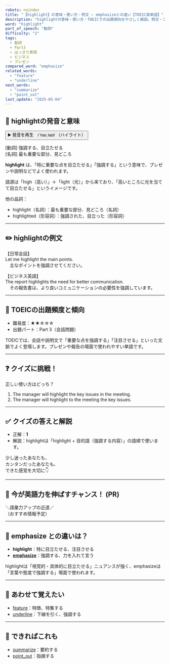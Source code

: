 ```yaml
---
robots: noindex
title: "【highlight】の意味・使い方・例文 ― emphasizeとの違い【TOEIC英単語】"
description: "highlightの意味・使い方・TOEICでの出題傾向をやさしく解説。例文・クイズ付きでemphasizeとの違いもわかりやすく学べます。"
word: "highlight"
part_of_speech: "動詞"
difficulty: "2"
tags:
  - 動詞
  - Part3
  - はっきり表現
  - ビジネス
  - プレゼン
compared_word: "emphasize"
related_words:
  - "feature"
  - "underline"
next_words:
  - "summarize"
  - "point_out"
last_update: "2025-05-04"
---
```


## 🔰 highlightの発音と意味

<button class="play-audio" onclick="playTTS('highlight')">
  <span class="play-audio-main">
    ▶️ 発音を再生　/ˈhaɪˌlaɪt/
  </span>
  <span class="play-audio-sub">
    （ハイライト）
  </span>
</button>

[動詞] 強調する、目立たせる  
[名詞] 最も重要な部分、見どころ

**highlight** は、「特に重要な点を目立たせる」「強調する」という意味で、プレゼンや説明などでよく使われます。

語源は「high（高い）」＋「light（光）」から来ており、「高いところに光を当てて目立たせる」というイメージです。

他の品詞：  
- highlight（名詞）：最も重要な部分、見どころ（名詞）
- highlighted（形容詞）：強調された、目立った（形容詞）

---

## ✏️ highlightの例文

【日常会話】  
Let me highlight the main points.  
　主なポイントを強調させてください。

【ビジネス英語】  
The report highlights the need for better communication.  
　その報告書は、より良いコミュニケーションの必要性を強調しています。

---

## 🎯 TOEICの出題頻度と傾向

- 難易度：★★☆☆☆
- 出題パート：Part 3（会話問題）

TOEICでは、会話や説明文で「重要な点を強調する」「注目させる」といった文脈でよく登場します。プレゼンや報告の場面で使われやすい単語です。

---

## ❓ クイズに挑戦！

正しい使い方はどっち？

1. The manager will highlight the key issues in the meeting.  
2. The manager will highlight to the meeting the key issues.

---

## ✅ クイズの答えと解説

- 正解：**1**
- 解説：highlightは「highlight + 目的語（強調する内容）」の語順で使います。

少し迷ったあなたも、  
カンタンだったあなたも、  
できた感覚を大切に👇️

---

## 🚀 今が英語力を伸ばすチャンス！ (PR)

<div class="info-center">
＼語彙力アップの近道／<br>  
（おすすめ情報予定）
</div>

---

## 🤔  emphasize との違いは？

- **highlight**：特に目立たせる、注目させる
- **[emphasize](/emphasize)**：強調する、力を入れて言う

highlightは「視覚的・具体的に目立たせる」ニュアンスが強く、emphasizeは「言葉や態度で強調する」場面で使われます。

---

## 🧩 あわせて覚えたい

- [feature](/feature)：特徴、特集する
- [underline](/underline)：下線を引く、強調する

---

## 📖 できればこれも

- [summarize](/summarize)：要約する
- [point_out](/point_out)：指摘する

<!-- cvid: aid13_bid48 -->
